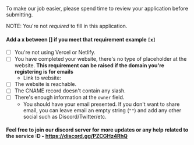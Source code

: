 To make our job easier, please spend time to review your application before submitting. 

NOTE: You're not *required* to fill in this application. 

<!-- To check a checkbox, replace [] with [x] -->
#### Add a x between [] if you meet that requirement example `[x]`
- [ ] You're not using Vercel or Netlify.
- [ ] You have completed your website, there's no type of placeholder at the website. **This requirement can be raised if the domain you're registering is for emails**
  - Link to website: 
- [ ] The website is reachable.
- [ ] The CNAME record doesn't contain any slash.
- [ ] There's enough information at the `owner` field.
   - You should have your email presented. If you don't want to share email, you can leave email an empty string (`""`) and add any other social such as Discord/Twitter/etc.
 
 #### Feel free to join our discord server for more updates or any help related to the service :D - https://discord.gg/PZCGHz4RhQ
<!--  Feel free to join the discord server for any help to talk to other developers :) - https://discord.gg/PZCGHz4RhQ -->

